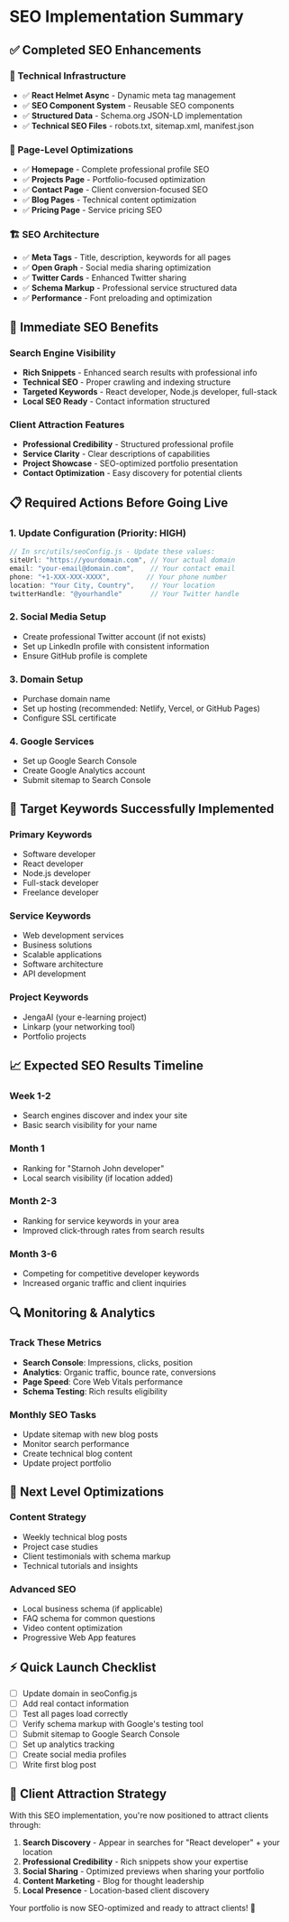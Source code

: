 # SEO Implementation Summary

## ✅ Completed SEO Enhancements

### 🔧 Technical Infrastructure
- ✅ **React Helmet Async** - Dynamic meta tag management
- ✅ **SEO Component System** - Reusable SEO components
- ✅ **Structured Data** - Schema.org JSON-LD implementation
- ✅ **Technical SEO Files** - robots.txt, sitemap.xml, manifest.json

### 📄 Page-Level Optimizations
- ✅ **Homepage** - Complete professional profile SEO
- ✅ **Projects Page** - Portfolio-focused optimization
- ✅ **Contact Page** - Client conversion-focused SEO
- ✅ **Blog Pages** - Technical content optimization
- ✅ **Pricing Page** - Service pricing SEO

### 🏗️ SEO Architecture
- ✅ **Meta Tags** - Title, description, keywords for all pages
- ✅ **Open Graph** - Social media sharing optimization
- ✅ **Twitter Cards** - Enhanced Twitter sharing
- ✅ **Schema Markup** - Professional service structured data
- ✅ **Performance** - Font preloading and optimization

## 🚀 Immediate SEO Benefits

### Search Engine Visibility
- **Rich Snippets** - Enhanced search results with professional info
- **Technical SEO** - Proper crawling and indexing structure
- **Targeted Keywords** - React developer, Node.js developer, full-stack
- **Local SEO Ready** - Contact information structured

### Client Attraction Features
- **Professional Credibility** - Structured professional profile
- **Service Clarity** - Clear descriptions of capabilities
- **Project Showcase** - SEO-optimized portfolio presentation
- **Contact Optimization** - Easy discovery for potential clients

## 📋 Required Actions Before Going Live

### 1. Update Configuration (Priority: HIGH)
```javascript
// In src/utils/seoConfig.js - Update these values:
siteUrl: "https://yourdomain.com", // Your actual domain
email: "your-email@domain.com",    // Your contact email
phone: "+1-XXX-XXX-XXXX",         // Your phone number
location: "Your City, Country",    // Your location
twitterHandle: "@yourhandle"       // Your Twitter handle
```

### 2. Social Media Setup
- Create professional Twitter account (if not exists)
- Set up LinkedIn profile with consistent information
- Ensure GitHub profile is complete

### 3. Domain Setup
- Purchase domain name
- Set up hosting (recommended: Netlify, Vercel, or GitHub Pages)
- Configure SSL certificate

### 4. Google Services
- Set up Google Search Console
- Create Google Analytics account
- Submit sitemap to Search Console

## 🎯 Target Keywords Successfully Implemented

### Primary Keywords
- Software developer
- React developer
- Node.js developer
- Full-stack developer
- Freelance developer

### Service Keywords
- Web development services
- Business solutions
- Scalable applications
- Software architecture
- API development

### Project Keywords
- JengaAI (your e-learning project)
- Linkarp (your networking tool)
- Portfolio projects

## 📈 Expected SEO Results Timeline

### Week 1-2
- Search engines discover and index your site
- Basic search visibility for your name

### Month 1
- Ranking for "Starnoh John developer"
- Local search visibility (if location added)

### Month 2-3
- Ranking for service keywords in your area
- Improved click-through rates from search results

### Month 3-6
- Competing for competitive developer keywords
- Increased organic traffic and client inquiries

## 🔍 Monitoring & Analytics

### Track These Metrics
- **Search Console**: Impressions, clicks, position
- **Analytics**: Organic traffic, bounce rate, conversions
- **Page Speed**: Core Web Vitals performance
- **Schema Testing**: Rich results eligibility

### Monthly SEO Tasks
- Update sitemap with new blog posts
- Monitor search performance
- Create technical blog content
- Update project portfolio

## 🚀 Next Level Optimizations

### Content Strategy
- Weekly technical blog posts
- Project case studies
- Client testimonials with schema markup
- Technical tutorials and insights

### Advanced SEO
- Local business schema (if applicable)
- FAQ schema for common questions
- Video content optimization
- Progressive Web App features

## ⚡ Quick Launch Checklist

- [ ] Update domain in seoConfig.js
- [ ] Add real contact information
- [ ] Test all pages load correctly
- [ ] Verify schema markup with Google's testing tool
- [ ] Submit sitemap to Google Search Console
- [ ] Set up analytics tracking
- [ ] Create social media profiles
- [ ] Write first blog post

## 🎉 Client Attraction Strategy

With this SEO implementation, you're now positioned to attract clients through:

1. **Search Discovery** - Appear in searches for "React developer" + your location
2. **Professional Credibility** - Rich snippets show your expertise
3. **Social Sharing** - Optimized previews when sharing your portfolio
4. **Content Marketing** - Blog for thought leadership
5. **Local Presence** - Location-based client discovery

Your portfolio is now SEO-optimized and ready to attract clients! 🚀
